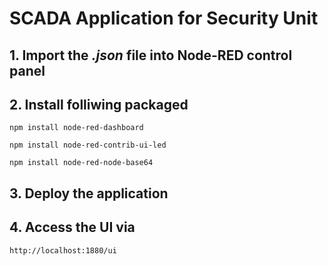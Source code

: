 # SCADA Application for Security Unit

## 1. Import the _.json_ file into Node-RED control panel

## 2. Install folliwing packaged
`npm install node-red-dashboard`

`npm install node-red-contrib-ui-led`

`npm install node-red-node-base64`

## 3. Deploy the application

## 4. Access the UI via 
`http://localhost:1880/ui`